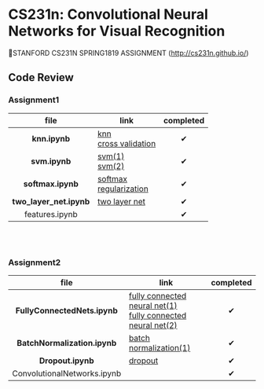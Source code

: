 # CS231n: Convolutional Neural Networks for Visual Recognition
📌STANFORD CS231N SPRING1819 ASSIGNMENT 
(http://cs231n.github.io/)
## Code Review
### Assignment1
file | link | completed 
:---:|---|:---:|
**knn.ipynb** | [knn](https://blog.naver.com/standonstage/221822954186)<br>[cross validation](https://blog.naver.com/standonstage/221824567966) | ✔ |
**svm.ipynb** | [svm(1)](https://blog.naver.com/standonstage/221825818176)<br>[svm(2)](https://blog.naver.com/standonstage/221826177943) | ✔ |
**softmax.ipynb** | [softmax](https://blog.naver.com/standonstage/221826177943)<br>[regularization](https://blog.naver.com/standonstage/221829259576)| ✔ |
**two_layer_net.ipynb** |[two layer net](https://blog.naver.com/standonstage/221829219049)| ✔ |
features.ipynb | | ✔ |

<br><br>
### Assignment2
file | link | completed
:---:|---|:---:|
**FullyConnectedNets.ipynb** |[fully connected neural net(1)](https://blog.naver.com/standonstage/221835305697)<br>[fully connected neural net(2)](https://blog.naver.com/standonstage/221843507811)| ✔ |
**BatchNormalization.ipynb** |[batch normalization(1)](https://blog.naver.com/standonstage/221839408929) | ✔ |
**Dropout.ipynb** |[dropout](https://blog.naver.com/standonstage/221846883282) | ✔ |
ConvolutionalNetworks.ipynb | | ✔ |

